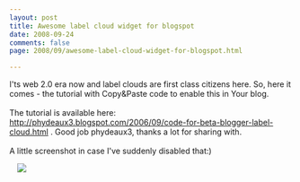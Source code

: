 ```yaml
---
layout: post
title: Awesome label cloud widget for blogspot
date: 2008-09-24
comments: false
page: 2008/09/awesome-label-cloud-widget-for-blogspot.html

---
```


I'ts web 2.0 era now and label clouds are first class citizens here. So, here it comes - the tutorial with Copy&amp;Paste code to enable this in Your blog.<br /><br />The tutorial is available here: <a href="http://phydeaux3.blogspot.com/2006/09/code-for-beta-blogger-label-cloud.html">http://phydeaux3.blogspot.com/2006/09/code-for-beta-blogger-label-cloud.html</a>&nbsp;. Good job phydeaux3, thanks a lot for sharing with.<br /><br />A little screenshot in case I've suddenly disabled that:) <br /><div class="separator" style="clear: both; text-align: left;"><a href="http://content.screencast.com/users/leonardinius/folders/Jing/media/bcbeb752-d10d-417c-a4f6-11c7bf814313/2008-09-24_1005.png" imageanchor="1" style="margin-left: 1em; margin-right: 1em;"><img border="0" dd="true" src="http://content.screencast.com/users/leonardinius/folders/Jing/media/bcbeb752-d10d-417c-a4f6-11c7bf814313/2008-09-24_1005.png" /></a></div>
